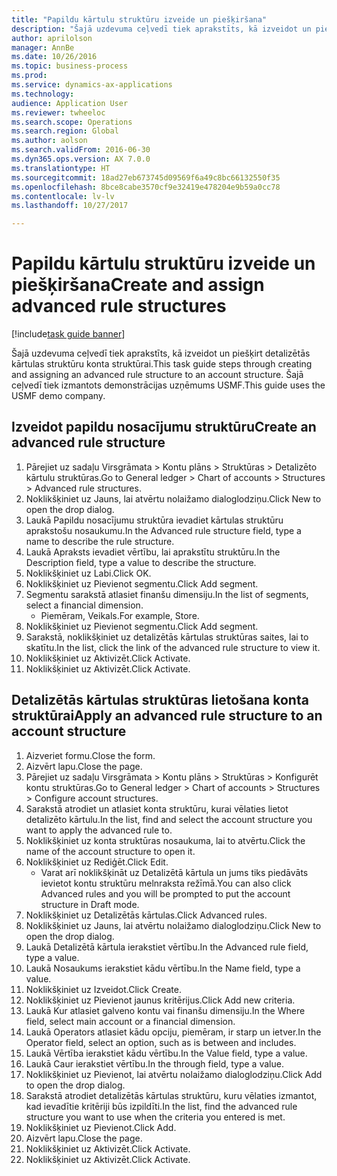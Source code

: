 ```yaml
--- 
title: "Papildu kārtulu struktūru izveide un piešķiršana"
description: "Šajā uzdevuma ceļvedī tiek aprakstīts, kā izveidot un piešķirt detalizētās kārtulas struktūru konta struktūrai."
author: aprilolson
manager: AnnBe
ms.date: 10/26/2016
ms.topic: business-process
ms.prod: 
ms.service: dynamics-ax-applications
ms.technology: 
audience: Application User
ms.reviewer: twheeloc
ms.search.scope: Operations
ms.search.region: Global
ms.author: aolson
ms.search.validFrom: 2016-06-30
ms.dyn365.ops.version: AX 7.0.0
ms.translationtype: HT
ms.sourcegitcommit: 18ad27eb673745d09569f6a49c8bc66132550f35
ms.openlocfilehash: 8bce8cabe3570cf9e32419e478204e9b59a0cc78
ms.contentlocale: lv-lv
ms.lasthandoff: 10/27/2017

---
```

# <a name="create-and-assign-advanced-rule-structures"></a><span data-ttu-id="39961-103">Papildu kārtulu struktūru izveide un piešķiršana</span><span class="sxs-lookup"><span data-stu-id="39961-103">Create and assign advanced rule structures</span></span>

[!include[task guide banner](../../includes/task-guide-banner.md)]

<span data-ttu-id="39961-104">Šajā uzdevuma ceļvedī tiek aprakstīts, kā izveidot un piešķirt detalizētās kārtulas struktūru konta struktūrai.</span><span class="sxs-lookup"><span data-stu-id="39961-104">This task guide steps through creating and assigning an advanced rule structure to an account structure.</span></span> <span data-ttu-id="39961-105">Šajā ceļvedī tiek izmantots demonstrācijas uzņēmums USMF.</span><span class="sxs-lookup"><span data-stu-id="39961-105">This guide uses the USMF demo company.</span></span>


## <a name="create-an-advanced-rule-structure"></a><span data-ttu-id="39961-106">Izveidot papildu nosacījumu struktūru</span><span class="sxs-lookup"><span data-stu-id="39961-106">Create an advanced rule structure</span></span>
1. <span data-ttu-id="39961-107">Pārejiet uz sadaļu Virsgrāmata > Kontu plāns > Struktūras > Detalizēto kārtulu struktūras.</span><span class="sxs-lookup"><span data-stu-id="39961-107">Go to General ledger > Chart of accounts > Structures > Advanced rule structures.</span></span>
2. <span data-ttu-id="39961-108">Noklikšķiniet uz Jauns, lai atvērtu nolaižamo dialoglodziņu.</span><span class="sxs-lookup"><span data-stu-id="39961-108">Click New to open the drop dialog.</span></span>
3. <span data-ttu-id="39961-109">Laukā Papildu nosacījumu struktūra ievadiet kārtulas struktūru aprakstošu nosaukumu.</span><span class="sxs-lookup"><span data-stu-id="39961-109">In the Advanced rule structure field, type a name to describe the rule structure.</span></span>
4. <span data-ttu-id="39961-110">Laukā Apraksts ievadiet vērtību, lai aprakstītu struktūru.</span><span class="sxs-lookup"><span data-stu-id="39961-110">In the Description field, type a value to describe the structure.</span></span>
5. <span data-ttu-id="39961-111">Noklikšķiniet uz Labi.</span><span class="sxs-lookup"><span data-stu-id="39961-111">Click OK.</span></span>
6. <span data-ttu-id="39961-112">Noklikšķiniet uz Pievienot segmentu.</span><span class="sxs-lookup"><span data-stu-id="39961-112">Click Add segment.</span></span>
7. <span data-ttu-id="39961-113">Segmentu sarakstā atlasiet finanšu dimensiju.</span><span class="sxs-lookup"><span data-stu-id="39961-113">In the list of segments, select a financial dimension.</span></span>
    * <span data-ttu-id="39961-114">Piemēram, Veikals.</span><span class="sxs-lookup"><span data-stu-id="39961-114">For example, Store.</span></span>  
8. <span data-ttu-id="39961-115">Noklikšķiniet uz Pievienot segmentu.</span><span class="sxs-lookup"><span data-stu-id="39961-115">Click Add segment.</span></span>
9. <span data-ttu-id="39961-116">Sarakstā, noklikšķiniet uz detalizētās kārtulas struktūras saites, lai to skatītu.</span><span class="sxs-lookup"><span data-stu-id="39961-116">In the list, click the link of the advanced rule structure to view it.</span></span>
10. <span data-ttu-id="39961-117">Noklikšķiniet uz Aktivizēt.</span><span class="sxs-lookup"><span data-stu-id="39961-117">Click Activate.</span></span>
11. <span data-ttu-id="39961-118">Noklikšķiniet uz Aktivizēt.</span><span class="sxs-lookup"><span data-stu-id="39961-118">Click Activate.</span></span>

## <a name="apply-an-advanced-rule-structure-to-an-account-structure"></a><span data-ttu-id="39961-119">Detalizētās kārtulas struktūras lietošana konta struktūrai</span><span class="sxs-lookup"><span data-stu-id="39961-119">Apply an advanced rule structure to an account structure</span></span>
1. <span data-ttu-id="39961-120">Aizveriet formu.</span><span class="sxs-lookup"><span data-stu-id="39961-120">Close the form.</span></span>
2. <span data-ttu-id="39961-121">Aizvērt lapu.</span><span class="sxs-lookup"><span data-stu-id="39961-121">Close the page.</span></span>
3. <span data-ttu-id="39961-122">Pārejiet uz sadaļu Virsgrāmata > Kontu plāns > Struktūras > Konfigurēt kontu struktūras.</span><span class="sxs-lookup"><span data-stu-id="39961-122">Go to General ledger > Chart of accounts > Structures > Configure account structures.</span></span>
4. <span data-ttu-id="39961-123">Sarakstā atrodiet un atlasiet konta struktūru, kurai vēlaties lietot detalizēto kārtulu.</span><span class="sxs-lookup"><span data-stu-id="39961-123">In the list, find and select the account structure you want to apply the advanced rule to.</span></span>
5. <span data-ttu-id="39961-124">Noklikšķiniet uz konta struktūras nosaukuma, lai to atvērtu.</span><span class="sxs-lookup"><span data-stu-id="39961-124">Click the name of the account structure to open it.</span></span>
6. <span data-ttu-id="39961-125">Noklikšķiniet uz Rediģēt.</span><span class="sxs-lookup"><span data-stu-id="39961-125">Click Edit.</span></span>
    * <span data-ttu-id="39961-126">Varat arī noklikšķināt uz Detalizētā kārtula un jums tiks piedāvāts ievietot kontu struktūru melnraksta režīmā.</span><span class="sxs-lookup"><span data-stu-id="39961-126">You can also click Advanced rules and you will be prompted to put the account structure in Draft mode.</span></span>  
7. <span data-ttu-id="39961-127">Noklikšķiniet uz Detalizētās kārtulas.</span><span class="sxs-lookup"><span data-stu-id="39961-127">Click Advanced rules.</span></span>
8. <span data-ttu-id="39961-128">Noklikšķiniet uz Jauns, lai atvērtu nolaižamo dialoglodziņu.</span><span class="sxs-lookup"><span data-stu-id="39961-128">Click New to open the drop dialog.</span></span>
9. <span data-ttu-id="39961-129">Laukā Detalizētā kārtula ierakstiet vērtību.</span><span class="sxs-lookup"><span data-stu-id="39961-129">In the Advanced rule field, type a value.</span></span>
10. <span data-ttu-id="39961-130">Laukā Nosaukums ierakstiet kādu vērtību.</span><span class="sxs-lookup"><span data-stu-id="39961-130">In the Name field, type a value.</span></span>
11. <span data-ttu-id="39961-131">Noklikšķiniet uz Izveidot.</span><span class="sxs-lookup"><span data-stu-id="39961-131">Click Create.</span></span>
12. <span data-ttu-id="39961-132">Noklikšķiniet uz Pievienot jaunus kritērijus.</span><span class="sxs-lookup"><span data-stu-id="39961-132">Click Add new criteria.</span></span>
13. <span data-ttu-id="39961-133">Laukā Kur atlasiet galveno kontu vai finanšu dimensiju.</span><span class="sxs-lookup"><span data-stu-id="39961-133">In the Where field, select main account or a financial dimension.</span></span>
14. <span data-ttu-id="39961-134">Laukā Operators atlasiet kādu opciju, piemēram, ir starp un ietver.</span><span class="sxs-lookup"><span data-stu-id="39961-134">In the Operator field, select an option, such as is between and includes.</span></span>
15. <span data-ttu-id="39961-135">Laukā Vērtība ierakstiet kādu vērtību.</span><span class="sxs-lookup"><span data-stu-id="39961-135">In the Value field, type a value.</span></span>
16. <span data-ttu-id="39961-136">Laukā Caur ierakstiet vērtību.</span><span class="sxs-lookup"><span data-stu-id="39961-136">In the through field, type a value.</span></span>
17. <span data-ttu-id="39961-137">Noklikšķiniet uz Pievienot, lai atvērtu nolaižamo dialoglodziņu.</span><span class="sxs-lookup"><span data-stu-id="39961-137">Click Add to open the drop dialog.</span></span>
18. <span data-ttu-id="39961-138">Sarakstā atrodiet detalizētās kārtulas struktūru, kuru vēlaties izmantot, kad ievadītie kritēriji būs izpildīti.</span><span class="sxs-lookup"><span data-stu-id="39961-138">In the list, find the advanced rule structure you want to use when the criteria you entered is met.</span></span>
19. <span data-ttu-id="39961-139">Noklikšķiniet uz Pievienot.</span><span class="sxs-lookup"><span data-stu-id="39961-139">Click Add.</span></span>
20. <span data-ttu-id="39961-140">Aizvērt lapu.</span><span class="sxs-lookup"><span data-stu-id="39961-140">Close the page.</span></span>
21. <span data-ttu-id="39961-141">Noklikšķiniet uz Aktivizēt.</span><span class="sxs-lookup"><span data-stu-id="39961-141">Click Activate.</span></span>
22. <span data-ttu-id="39961-142">Noklikšķiniet uz Aktivizēt.</span><span class="sxs-lookup"><span data-stu-id="39961-142">Click Activate.</span></span>


